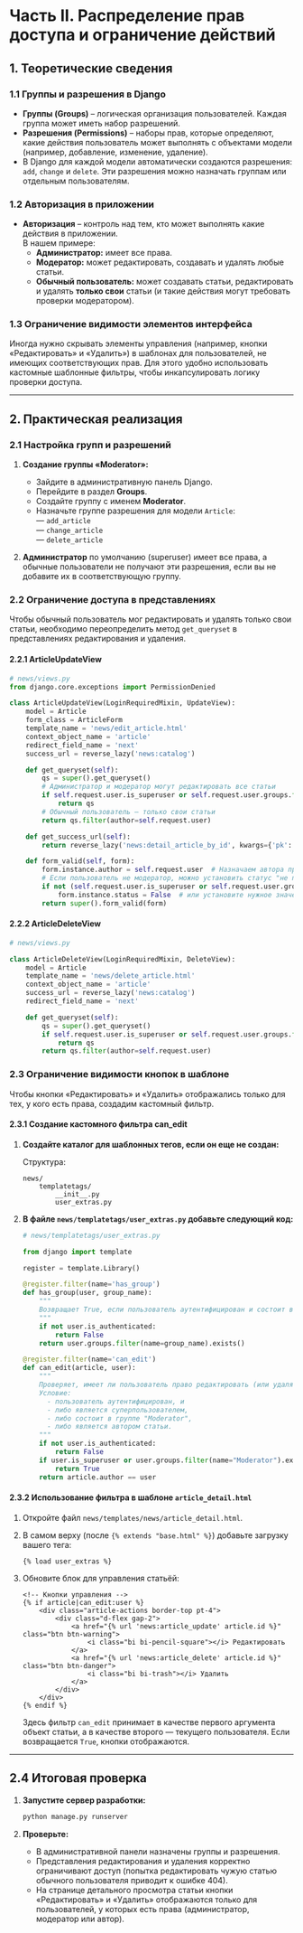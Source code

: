 # Часть II. Распределение прав доступа и ограничение действий

## 1. Теоретические сведения

### 1.1 Группы и разрешения в Django

- **Группы (Groups)** – логическая организация пользователей. Каждая группа может иметь набор разрешений.
- **Разрешения (Permissions)** – наборы прав, которые определяют, какие действия пользователь может выполнять с объектами модели (например, добавление, изменение, удаление).
- В Django для каждой модели автоматически создаются разрешения: `add`, `change` и `delete`. Эти разрешения можно назначать группам или отдельным пользователям.

### 1.2 Авторизация в приложении

- **Авторизация** – контроль над тем, кто может выполнять какие действия в приложении.  
  В нашем примере:
  - **Администратор:** имеет все права.
  - **Модератор:** может редактировать, создавать и удалять любые статьи.
  - **Обычный пользователь:** может создавать статьи, редактировать и удалять **только свои** статьи (и такие действия могут требовать проверки модератором).

### 1.3 Ограничение видимости элементов интерфейса

Иногда нужно скрывать элементы управления (например, кнопки «Редактировать» и «Удалить») в шаблонах для пользователей, не имеющих соответствующих прав. Для этого удобно использовать кастомные шаблонные фильтры, чтобы инкапсулировать логику проверки доступа.

---

## 2. Практическая реализация

### 2.1 Настройка групп и разрешений

1. **Создание группы «Moderator»:**
   - Зайдите в административную панель Django.
   - Перейдите в раздел **Groups**.
   - Создайте группу с именем **Moderator**.
   - Назначьте группе разрешения для модели `Article`:  
     — `add_article`  
     — `change_article`  
     — `delete_article`

2. **Администратор** по умолчанию (superuser) имеет все права, а обычные пользователи не получают эти разрешения, если вы не добавите их в соответствующую группу.

### 2.2 Ограничение доступа в представлениях

Чтобы обычный пользователь мог редактировать и удалять только свои статьи, необходимо переопределить метод `get_queryset` в представлениях редактирования и удаления.

#### 2.2.1 ArticleUpdateView

```python
# news/views.py
from django.core.exceptions import PermissionDenied

class ArticleUpdateView(LoginRequiredMixin, UpdateView):
    model = Article
    form_class = ArticleForm
    template_name = 'news/edit_article.html'
    context_object_name = 'article'
    redirect_field_name = 'next'
    success_url = reverse_lazy('news:catalog')

    def get_queryset(self):
        qs = super().get_queryset()
        # Администратор и модератор могут редактировать все статьи
        if self.request.user.is_superuser or self.request.user.groups.filter(name="Moderator").exists():
            return qs
        # Обычный пользователь – только свои статьи
        return qs.filter(author=self.request.user)

    def get_success_url(self):
        return reverse_lazy('news:detail_article_by_id', kwargs={'pk': self.object.pk})

    def form_valid(self, form):
        form.instance.author = self.request.user  # Назначаем автора при создании
        # Если пользователь не модератор, можно установить статус "не проверено"
        if not (self.request.user.is_superuser or self.request.user.groups.filter(name="Moderator").exists()):
            form.instance.status = False  # или установите нужное значение
        return super().form_valid(form)
```

#### 2.2.2 ArticleDeleteView

```python
# news/views.py

class ArticleDeleteView(LoginRequiredMixin, DeleteView):
    model = Article
    template_name = 'news/delete_article.html'
    context_object_name = 'article'
    success_url = reverse_lazy('news:catalog')
    redirect_field_name = 'next'

    def get_queryset(self):
        qs = super().get_queryset()
        if self.request.user.is_superuser or self.request.user.groups.filter(name="Moderator").exists():
            return qs
        return qs.filter(author=self.request.user)
```

### 2.3 Ограничение видимости кнопок в шаблоне

Чтобы кнопки «Редактировать» и «Удалить» отображались только для тех, у кого есть права, создадим кастомный фильтр.

#### 2.3.1 Создание кастомного фильтра can_edit

1. **Создайте каталог для шаблонных тегов, если он еще не создан:**

   Структура:
   ```
   news/
       templatetags/
           __init__.py
           user_extras.py
   ```

2. **В файле `news/templatetags/user_extras.py` добавьте следующий код:**

   ```python
   # news/templatetags/user_extras.py

   from django import template

   register = template.Library()

   @register.filter(name='has_group')
   def has_group(user, group_name):
       """
       Возвращает True, если пользователь аутентифицирован и состоит в группе с именем group_name.
       """
       if not user.is_authenticated:
           return False
       return user.groups.filter(name=group_name).exists()

   @register.filter(name='can_edit')
   def can_edit(article, user):
       """
       Проверяет, имеет ли пользователь право редактировать (или удалять) статью.
       Условие:
         - пользователь аутентифицирован, и
         - либо является суперпользователем,
         - либо состоит в группе "Moderator",
         - либо является автором статьи.
       """
       if not user.is_authenticated:
           return False
       if user.is_superuser or user.groups.filter(name="Moderator").exists():
           return True
       return article.author == user
   ```

#### 2.3.2 Использование фильтра в шаблоне `article_detail.html`

1. Откройте файл `news/templates/news/article_detail.html`.

2. В самом верху (после `{% extends "base.html" %}`) добавьте загрузку вашего тега:

   ```django
   {% load user_extras %}
   ```

3. Обновите блок для управления статьёй:

   ```django
   <!-- Кнопки управления -->
   {% if article|can_edit:user %}
       <div class="article-actions border-top pt-4">
           <div class="d-flex gap-2">
               <a href="{% url 'news:article_update' article.id %}" class="btn btn-warning">
                   <i class="bi bi-pencil-square"></i> Редактировать
               </a>
               <a href="{% url 'news:article_delete' article.id %}" class="btn btn-danger">
                   <i class="bi bi-trash"></i> Удалить
               </a>
           </div>
       </div>
   {% endif %}
   ```

   Здесь фильтр `can_edit` принимает в качестве первого аргумента объект статьи, а в качестве второго — текущего пользователя. Если возвращается `True`, кнопки отображаются.

---

## 2.4 Итоговая проверка

1. **Запустите сервер разработки:**

   ```bash
   python manage.py runserver
   ```

2. **Проверьте:**
   - В административной панели назначены группы и разрешения.
   - Представления редактирования и удаления корректно ограничивают доступ (попытка редактировать чужую статью обычного пользователя приводит к ошибке 404).
   - На странице детального просмотра статьи кнопки «Редактировать» и «Удалить» отображаются только для пользователей, у которых есть права (администратор, модератор или автор).
